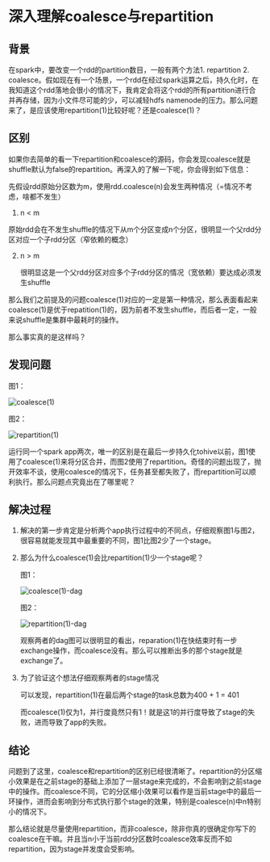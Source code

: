 # 深入理解coalesce与repartition

## 背景

在spark中，要改变一个rdd的partition数目，一般有两个方法1. repartition 2. coalesce。假如现在有一个场景，一个rdd在经过spark运算之后，持久化时，在我知道这个rdd落地会很小的情况下，我肯定会将这个rdd的所有partition进行合并再存储，因为小文件尽可能的少，可以减轻hdfs namenode的压力。那么问题来了，是应该使用repartition(1)比较好呢？还是coalesce(1)？

## 区别

如果你去简单的看一下repartition和coalesce的源码，你会发现coalesce就是shuffle默认为false的repartition。再深入的了解一下呢，你会得到如下信息：

先假设rdd原始分区数为m，使用rdd.coalesce(n)会发生两种情况（=情况不考虑，啥都不发生）

1.  n < m 

   原始rdd会在不发生shuffle的情况下从m个分区变成n个分区，很明显一个父rdd分区对应一个子rdd分区（窄依赖的概念）

2. n > m

   很明显这是一个父rdd分区对应多个子rdd分区的情况（宽依赖）要达成必须发生shuffle

那么我们之前提及的问题coalesce(1)对应的一定是第一种情况，那么表面看起来coalesce(1)是优于repatition(1)的，因为前者不发生shuffle，而后者一定，一般来说shuffle是集群中最耗时的操作。

那么事实真的是这样吗？

## 发现问题

图1：

![coalesce(1)](C:\Users\jiandong.chen\Desktop\coalesce(1).jpg)

图2：

![repartition(1)](C:\Users\jiandong.chen\Desktop\repartition(1).jpg)

运行同一个spark app两次，唯一的区别是在最后一步持久化tohive以前，图1使用了coalesce(1)来将分区合并，而图2使用了repartition。奇怪的问题出现了，抛开效率不谈，使用coalesce的情况下，任务甚至都失败了，而repartition可以顺利执行。那么问题点究竟出在了哪里呢？

## 解决过程

1. 解决的第一步肯定是分析两个app执行过程中的不同点，仔细观察图1与图2，很容易就能发现其中最重要的不同，图1比图2少了一个stage。

2. 那么为什么coalesce(1)会比repartition(1)少一个stage呢？

   图1：

   ![coalesce(1)-dag](C:\Users\jiandong.chen\Desktop\coalesce(1)-dag.jpg)

   图2：

   ![repartition(1)-dag](C:\Users\jiandong.chen\Desktop\repartition(1)-dag.png)

   观察两者的dag图可以很明显的看出，reparation(1)在快结束时有一步exchange操作，而coalesce没有。那么可以推断出多的那个stage就是exchange了。

3. 为了验证这个想法仔细观察两者的stage情况

   可以发现，repartition(1)在最后两个stage的task总数为400 + 1 = 401

   而coalesce(1)仅为1，并行度竟然只有1！就是这1的并行度导致了stage的失败，进而导致了app的失败。

## 结论

问题到了这里，coalesce和repartition的区别已经很清晰了。repartition的分区缩小效果是在之前stage的基础上添加了一层stage来完成的，不会影响到之前stage中的操作。而coalesce不同，它的分区缩小效果可以看作是当前stage中的最后一环操作，进而会影响到分布式执行那个stage的效果，特别是coalesce(n)中n特别小的情况下。

那么结论就是尽量使用repartition，而非coalesce，除非你真的很确定你写下的coalesce在干嘛。并且当n小于当前rdd分区数时coalesce效率反而不如repartition，因为stage并发度会受影响。